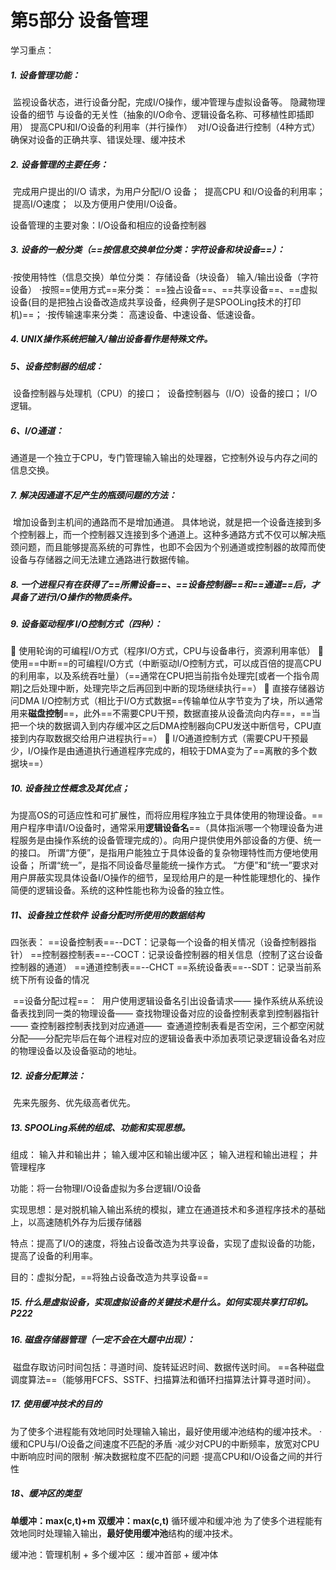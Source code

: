 # **第5部分**    **设备管理**

学习重点：

##### 1. 设备管理功能：

​	监视设备状态，进行设备分配，完成I/O操作，缓冲管理与虚拟设备等。
​	隐藏物理设备的细节
​	与设备的无关性（抽象的I/O命令、逻辑设备名称、可移植性即插即用）
​	提高CPU和I/O设备的利用率（并行操作）
​	对I/O设备进行控制（4种方式）
​	确保对设备的正确共享、错误处理、缓冲技术



##### 2. 设备管理的主要任务：

​	完成用户提出的I/O 请求，为用户分配I/O 设备；
​	提高CPU 和I/O设备的利用率；
​	提高I/O速度；
​	以及方便用户使用I/O设备。

设备管理的主要对象：I/O设备和相应的设备控制器



##### 3. 设备的一般分类（==按信息交换单位分类：字符设备和块设备==）：

·按使用特性（信息交换）单位分类：
	存储设备（块设备）
	输入/输出设备（字符设备）
·按照==使用方式==来分类：
	==独占设备==、==共享设备==、==虚拟设备(目的是把独占设备改造成共享设备，经典例子是SPOOLing技术的打印机)==；
·按传输速率来分类：
	高速设备、中速设备、低速设备。



##### 4. UNIX操作系统把输入/输出设备看作是特殊文件。



##### 5、设备控制器的组成：
​	设备控制器与处理机（CPU）的接口；
​	设备控制器与（I/O）设备的接口；
​	I/O逻辑。



##### 6、I/O通道：
​	通道是一个独立于CPU，专门管理输入输出的处理器，它控制外设与内存之间的信息交换。



##### 7. 解决因通道不足产生的瓶颈问题的方法：

​	增加设备到主机间的通路而不是增加通道。
​	具体地说，就是把一个设备连接到多个控制器上，而一个控制器又连接到多个通道上。
​	这种多通路方式不仅可以解决瓶颈问题，而且能够提高系统的可靠性，也即不会因为个别通道或控制器的故障而使设备与存储器之间无法建立通路进行数据传输。



##### 8. 一个进程只有在获得了==所需设备==、==设备控制器==和==通道==后，才具备了进行I/O操作的物质条件。



##### 9. 设备驱动程序 I/O控制方式（四种）：

	使用轮询的可编程I/O方式（程序I/O方式，CPU与设备串行，资源利用率低）
	使用==中断==的可编程I/O方式（中断驱动I/O控制方式，可以成百倍的提高CPU的利用率，以及系统吞吐量）（==通常在CPU把当前指令处理完[或者一个指令周期]之后处理中断，处理完毕之后再回到中断的现场继续执行==）
	直接存储器访问DMA I/O控制方式（相比于I/O方式数据==传输单位从字节变为了块，所以通常用来**磁盘控制**==，此外==不需要CPU干预，数据直接从设备流向内存==，==当把一个块的数据调入到内存缓冲区之后DMA控制器向CPU发送中断信号，CPU直接到内存取数据交给用户进程执行==）
	I/O通道控制方式（需要CPU干预最少，I/O操作是由通道执行通道程序完成的，相较于DMA变为了==离散的多个数据块==）



##### 10. 设备独立性概念及其优点；

​	为提高OS的可适应性和可扩展性，而将应用程序独立于具体使用的物理设备。==用户程序申请I/O设备时，通常采用**逻辑设备名**==（具体指派哪一个物理设备为进程服务是由操作系统的设备管理完成的）。
​	向用户提供使用外部设备的方便、统一的接口。
​	所谓“方便”，是指用户能独立于具体设备的复杂物理特性而方便地使用设备；
​	所谓“统一”，是指不同设备尽量能统一操作方式。
​	“方便”和“统一”要求对用户屏蔽实现具体设备I/O操作的细节，呈现给用户的是一种性能理想化的、操作简便的逻辑设备。
​	系统的这种性能也称为设备的独立性。



##### 11、设备独立性软件 设备分配时所使用的数据结构

四张表：
	==设备控制表==--DCT：记录每一个设备的相关情况（设备控制器指针）
	==控制器控制表==--COCT：记录设备控制器的相关信息（控制了这台设备控制器的通道）
	==通道控制表==--CHCT
	==系统设备表==--SDT：记录当前系统下所有设备的情况

​	==设备分配过程==：
​		用户使用逻辑设备名引出设备请求——
​		操作系统从系统设备表找到同一类的物理设备——
​		查找物理设备对应的设备控制表拿到控制器指针——
​		查控制器控制表找到对应通道——
​		查通道控制表看是否空闲，三个都空闲就分配——
​		分配完毕后在每个进程对应的逻辑设备表中添加表项记录逻辑设备名对应的物理设备以及设备驱动的地址。



##### 12. 设备分配算法：

​	先来先服务、优先级高者优先。



##### 13. SPOOLing系统的组成、功能和实现思想。

组成：
	输入井和输出井；
	输入缓冲区和输出缓冲区；
	输入进程和输出进程；
	井管理程序

功能：将一台物理I/O设备虚拟为多台逻辑I/O设备

实现思想：是对脱机输入输出系统的模拟，建立在通道技术和多道程序技术的基础上，以高速随机外存为后援存储器

特点：提高了I/O的速度，将独占设备改造为共享设备，实现了虚拟设备的功能，提高了设备的利用率。

目的：虚拟分配，==将独占设备改造为共享设备==




##### 15. 什么是虚拟设备，实现虚拟设备的关键技术是什么。如何实现共享打印机。		P222



##### 16. 磁盘存储器管理（一定不会在大题中出现）：

​	磁盘存取访问时间包括：寻道时间、旋转延迟时间、数据传送时间。
​	==各种磁盘调度算法==（能够用FCFS、SSTF、扫描算法和循环扫描算法计算寻道时间）。



##### 17. 使用缓冲技术的目的

为了使多个进程能有效地同时处理输入输出，最好使用缓冲池结构的缓冲技术。
	·缓和CPU与I/O设备之间速度不匹配的矛盾
	·减少对CPU的中断频率，放宽对CPU中断响应时间的限制
	·解决数据粒度不匹配的问题
	·提高CPU和I/O设备之间的并行性



##### 18、缓冲区的类型

**单缓冲：max(c,t)+m**
**双缓冲：max(c,t)**
循环缓冲和缓冲池
为了使多个进程能有效地同时处理输入输出，**最好使用缓冲池**结构的缓冲技术。

缓冲池：管理机制 + 多个缓冲区
						：缓冲首部 + 缓冲体